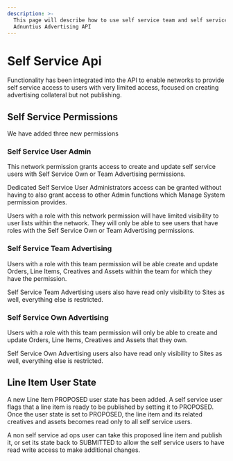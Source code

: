 ```yaml
---
description: >-
  This page will describe how to use self service team and self service own roles via the
  Adnuntius Advertising API
---
```


# Self Service Api

Functionality has been integrated into the API to enable networks to provide self service 
access to users with very limited access, focused on creating advertising collateral
but not publishing.

## Self Service Permissions

We have added three new permissions 

### Self Service User Admin

This network permission grants access to create and update self service users with Self Service Own or Team Advertising permissions.

Dedicated Self Service User Administrators access can be granted without having to also grant access to other Admin functions which
Manage System permission provides.

Users with a role with this network permission will have limited visibility to user lists within the network.  They will
only be able to see users that have roles with the Self Service Own or Team Advertising permissions.

### Self Service Team Advertising

Users with a role with this team permission will be able create and update Orders, Line Items, Creatives and Assets
within the team for which they have the permission.

Self Service Team Advertising users also have read only visibility to Sites as well, everything else is restricted.

### Self Service Own Advertising

Users with a role with this team permission will only be able to create and update Orders, Line Items, Creatives and Assets
that they own.

Self Service Own Advertising users also have read only visibility to Sites as well, everything else is restricted.

## Line Item User State

A new Line Item PROPOSED user state has been added.   A self service user flags that a line item is ready to be published
by setting it to PROPOSED.   Once the user state is set to PROPOSED, the line item and its related creatives and assets 
becomes read only to all self service users.

A non self service ad ops user can take this proposed line item and publish it, or set its state back to SUBMITTED to
allow the self service users to have read write access to make additional changes.

